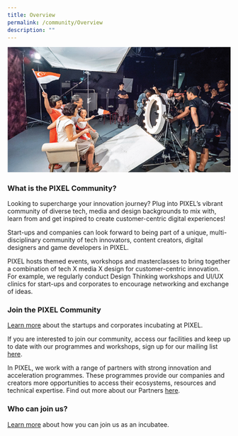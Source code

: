 ```yaml
---
title: Overview
permalink: /community/Overview
description: ""
---
```

![Alt text for image on Isomer site](/images/Community.jpg)
### What is the PIXEL Community?
Looking to supercharge your innovation journey? Plug into PIXEL’s vibrant community of diverse tech, media and design backgrounds to mix with, learn from and get inspired to create customer-centric digital experiences!

Start-ups and companies can look forward to being part of a unique, multi-disciplinary community of tech innovators, content creators, digital designers and game developers in PIXEL.

PIXEL hosts themed events, workshops and masterclasses to bring together a combination of tech X media X design for customer-centric innovation. For example, we regularly conduct Design Thinking workshops and UI/UX clinics for start-ups and corporates to encourage networking and exchange of ideas.

### Join the PIXEL Community

[Learn more]() about the startups and corporates incubating at PIXEL.
 
If you are interested to join our community, access our facilities and keep up to date with our programmes and workshops, sign up for our mailing list [here]().

In PIXEL, we work with a range of partners with strong innovation and acceleration programmes. These programmes provide our companies and creators more opportunities to access their ecosystems, resources and technical expertise. Find out more about our Partners [here]().

### Who can join us?
[Learn more]() about how you can join us as an incubatee.